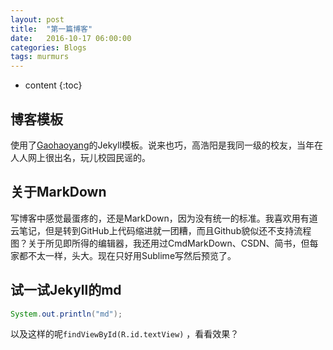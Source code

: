 ```yaml
---
layout: post
title:  "第一篇博客"
date:   2016-10-17 06:00:00
categories: Blogs
tags: murmurs
---
```


* content
{:toc}

## 博客模板

使用了[Gaohaoyang](https://github.com/Gaohaoyang)的Jekyll模板。说来也巧，高浩阳是我同一级的校友，当年在人人网上很出名，玩儿校园民谣的。

## 关于MarkDown

写博客中感觉最蛋疼的，还是MarkDown，因为没有统一的标准。我喜欢用有道云笔记，但是转到GitHub上代码缩进就一团糟，而且Github貌似还不支持流程图？关于所见即所得的编辑器，我还用过CmdMarkDown、CSDN、简书，但每家都不太一样，头大。现在只好用Sublime写然后预览了。

## 试一试Jekyll的md

``` java
System.out.println("md");
```

以及这样的呢```findViewById(R.id.textView)``` ，看看效果？


